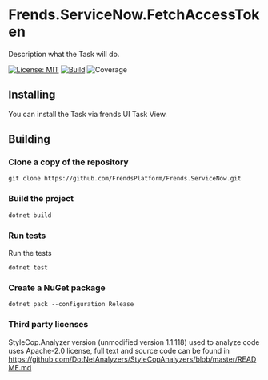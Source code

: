 # Frends.ServiceNow.FetchAccessToken
Description what the Task will do.

[![License: MIT](https://img.shields.io/badge/License-MIT-green.svg)](https://opensource.org/licenses/MIT)
[![Build](https://github.com/FrendsPlatform/Frends.ServiceNow/actions/workflows/FetchAccessToken_build_and_test_on_main.yml/badge.svg)](https://github.com/FrendsPlatform/Frends.ServiceNow/actions)
![Coverage](https://app-github-custom-badges.azurewebsites.net/Badge?key=FrendsPlatform/Frends.ServiceNow/Frends.ServiceNow.FetchAccessToken|main)

## Installing

You can install the Task via frends UI Task View.

## Building

### Clone a copy of the repository

`git clone https://github.com/FrendsPlatform/Frends.ServiceNow.git`

### Build the project

`dotnet build`

### Run tests

Run the tests

`dotnet test`

### Create a NuGet package

`dotnet pack --configuration Release`

### Third party licenses

StyleCop.Analyzer version (unmodified version 1.1.118) used to analyze code uses Apache-2.0 license, full text and source code can be found in https://github.com/DotNetAnalyzers/StyleCopAnalyzers/blob/master/README.md
